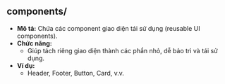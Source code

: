 ## components/
- **Mô tả:** Chứa các component giao diện tái sử dụng (reusable UI components).
- **Chức năng:**
  - Giúp tách riêng giao diện thành các phần nhỏ, dễ bảo trì và tái sử dụng.
- **Ví dụ:**
  - Header, Footer, Button, Card, v.v.